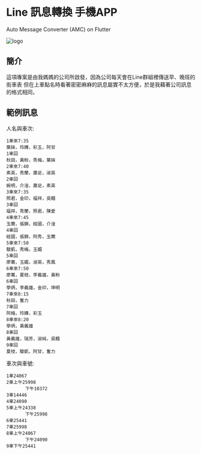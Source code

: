 # Line 訊息轉換 手機APP
Auto Message Converter (AMC) on Flutter

![logo](https://user-images.githubusercontent.com/92370642/191149033-89f1bde4-9d43-4f39-a5a3-a2d3cfbffe18.png)

## 簡介
這項專案是由我媽媽的公司所啟發，因為公司每天會在Line群組裡傳送早、晚班的街車表
但在上車點名時看著密密麻麻的訊息屬實不太方便，於是我藉著公司訊息的格式相同，

## 範例訊息
人名與車次:
```
1車來7:35
葉妹，玲嫥，彩玉，阿甘
1車回
秋田，黃粉，秀梅，葉妹
2車來7:40
素英，秀蘭，蕭足，淑英
2車回
婉明，介淦，蕭足，素英
3車來7:35
照君，金印，福祥，吳麵
3車回
福祥，秀蘭，照君，陳愛
4車來7:45
玉蘭，張錦，經國，介淦
4車回
經國，張錦，阿秀，玉蘭
5車來7:50
駿凱，秀梅，玉媚
5車回
廖萬，玉媚，淑英，秀鳳
6車來7:50
廖萬，夏枝，李義雄，黃粉
6車回
學炳，李義雄，金印，坤明
7車來8:15
秋田，奮力
7車回
阿梅，玲嫥，彩玉
8車來8:20
學炳，黃義雄
8車回
黃義雄，瑞芳，淑純，吳麵
9車回
夏枝，駿凱，阿甘，奮力
```

車次與車號:
```
1車24067
2車上午25998
       下午10372
3車14446
4車24090
5車上午24338
       下午25998
6車25441
7車25998
8車上午24067
       下午24090
9車下午25441
```
